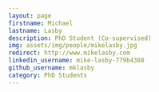 ```yaml
---
layout: page
firstname: Michael
lastname: Lasby
description: PhD Student (Co-supervised)
img: assets/img/people/mikelasby.jpg
redirect: http://www.mikelasby.com
linkedin_username: mike-lasby-779b4388
github_username: mklasby
category: PhD Students
---
```

